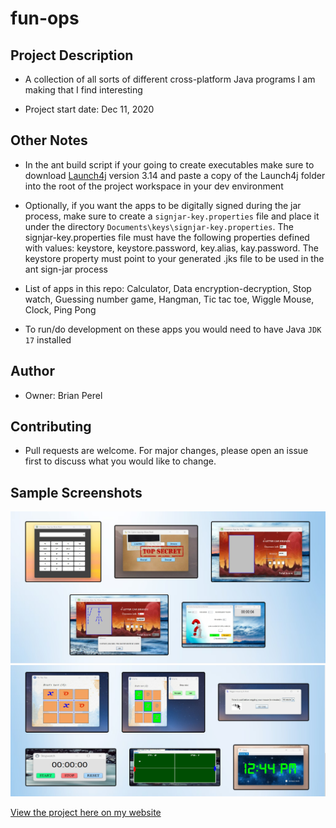 # fun-ops

## Project Description

* A collection of all sorts of different cross-platform Java programs I am making that I find interesting

* Project start date: Dec 11, 2020

## Other Notes

* In the ant build script if your going to create executables make sure to download
[Launch4j](https://sourceforge.net/projects/launch4j/files/launch4j-3/3.14/) version 3.14 and paste a copy of the Launch4j folder into the root of the project workspace in your dev environment

* Optionally, if you want the apps to be digitally signed during the jar process, make sure to create a `signjar-key.properties` file and place it under the directory `Documents\keys\signjar-key.properties`. The signjar-key.properties file must have the following properties defined with values: keystore, keystore.password, key.alias, kay.password. The keystore property must point to your generated .jks file to be used in the ant sign-jar process

* List of apps in this repo: Calculator, Data encryption-decryption, Stop watch, Guessing number game, Hangman, Tic tac toe, Wiggle Mouse, Clock, Ping Pong

* To run/do development on these apps you would need to have Java `JDK 17` installed

## Author

* Owner: Brian Perel

## Contributing

* Pull requests are welcome. For major changes, please open an issue first to discuss what you would like to change.

## Sample Screenshots

![Example apps-1](res/graphics/repo_demo/demo1.png "Samples of the programs")
![Example apps-2](res/graphics/repo_demo/demo2.png "More samples of the programs")

[View the project here on my website](https://brianperel.github.io/side_projects.htm)
